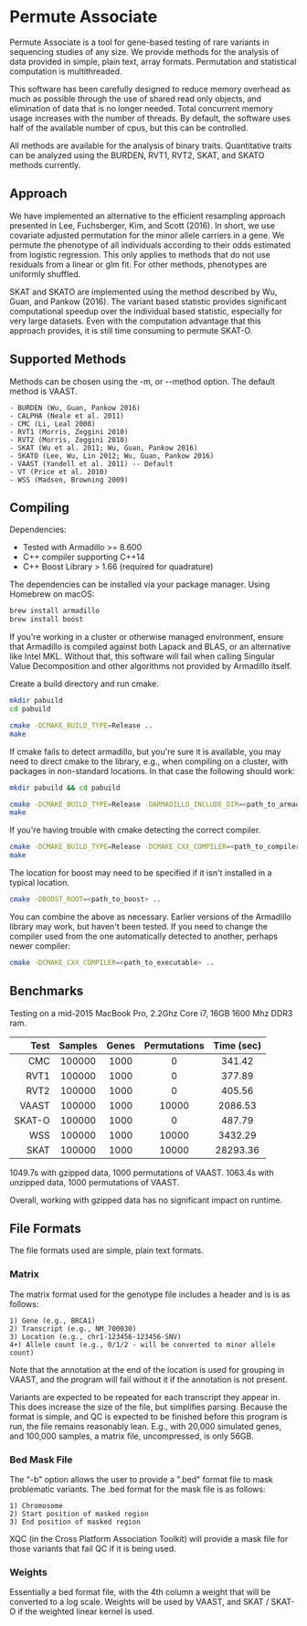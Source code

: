 # Permute Associate #

Permute Associate is a tool for gene-based testing of rare variants in
sequencing studies of any size. We provide methods for the analysis of
data provided in simple, plain text, array formats. Permutation and
statistical computation is multithreaded.

This software has been carefully designed to reduce memory overhead as
much as possible through the use of shared read only objects, and
elimination of data that is no longer needed. Total concurrent memory
usage increases with the number of threads. By default, the software
uses half of the available number of cpus, but this can be controlled.

All methods are available for the analysis of binary
traits. Quantitative traits can be analyzed using the BURDEN, RVT1,
RVT2, SKAT, and SKATO methods currently.

## Approach ##

We have implemented an alternative to the efficient resampling
approach presented in Lee, Fuchsberger, Kim, and Scott (2016). In
short, we use covariate adjusted permutation for the minor allele
carriers in a gene.  We permute the phenotype of all individuals
according to their odds estimated from logistic regression. This only
applies to methods that do not use residuals from a linear or glm
fit. For other methods, phenotypes are uniformly shuffled.

SKAT and SKATO are implemented using the method described by Wu, Guan,
and Pankow (2016).  The variant based statistic provides significant
computational speedup over the individual based statistic, especially
for very large datasets. Even with the computation advantage that this
approach provides, it is still time consuming to permute SKAT-O.

## Supported Methods ##

Methods can be chosen using the -m, or --method option. The default method is 
VAAST.

	- BURDEN (Wu, Guan, Pankow 2016)
	- CALPHA (Neale et al. 2011)
	- CMC (Li, Leal 2008)
	- RVT1 (Morris, Zeggini 2010)
	- RVT2 (Morris, Zeggini 2010)
	- SKAT (Wu et al. 2011; Wu, Guan, Pankow 2016)
	- SKATO (Lee, Wu, Lin 2012; Wu, Guan, Pankow 2016)
	- VAAST (Yandell et al. 2011) -- Default
	- VT (Price et al. 2010)
	- WSS (Madsen, Browning 2009)

## Compiling ##

Dependencies: 
- Tested with Armadillo >= 8.600
- C++ compiler supporting C++14
- C++ Boost Library > 1.66 (required for quadrature)

The dependencies can be installed via your package manager. Using Homebrew on macOS:

```bash
brew install armadillo
brew install boost

```

If you're working in a cluster or otherwise managed environment, ensure that Armadillo is compiled
against both Lapack and BLAS, or an alternative like Intel MKL. Without that, this software will fail
when calling Singular Value Decomposition and other algorithms not provided by Armadillo itself.

Create a build directory and run cmake.

```bash
mkdir pabuild
cd pabuild

cmake -DCMAKE_BUILD_TYPE=Release ..
make
```

If cmake fails to detect armadillo, but you're sure it is available, you may 
need to direct cmake to the library, e.g., when compiling on a cluster, with 
packages in non-standard locations. In that case the following should work:

```bash
mkdir pabuild && cd pabuild

cmake -DCMAKE_BUILD_TYPE=Release -DARMADILLO_INCLUDE_DIR=<path_to_armadillo>/include/ -DARMADILLO_LIBRARY=<path_to_armadillo>/lib64/libarmadillo.so
make

```

If you're having trouble with cmake detecting the correct compiler.

```bash
cmake -DCMAKE_BUILD_TYPE=Release -DCMAKE_CXX_COMPILER=<path_to_compiler> ..
make

```

The location for boost may need to be specified if it isn't installed in a typical location.

```bash
cmake -DBOOST_ROOT=<path_to_boost> ..
```

You can combine the above as necessary. Earlier versions of the Armadillo
library may work, but haven't been tested. If you need to change the compiler used
from the one automatically detected to another, perhaps newer compiler:

```bash
cmake -DCMAKE_CXX_COMPILER=<path_to_executable> ..
```

## Benchmarks ##

Testing on a mid-2015 MacBook Pro, 2.2Ghz Core i7, 16GB 1600 Mhz DDR3 ram.

| Test  | Samples | Genes | Permutations |  Time (sec) |
| -----:|:-------:|:-----:|:------------:|:-----------:|
| CMC   | 100000  | 1000  | 0            |  341.42     |
| RVT1  | 100000  | 1000  | 0            |  377.89     |
| RVT2  | 100000  | 1000  | 0            |  405.56     |
| VAAST | 100000  | 1000  | 10000        |  2086.53    |
| SKAT-O| 100000  | 1000  | 0            |  487.79     |
| WSS   | 100000  | 1000  | 10000        |  3432.29    |
| SKAT  | 100000  | 1000  | 10000        |  28293.36   |

1049.7s with gzipped data, 1000 permutations of VAAST.
1063.4s with unzipped data, 1000 permutations of VAAST.

Overall, working with gzipped data has no significant impact on runtime.

## File Formats ##

The file formats used are simple, plain text formats.

### Matrix ###

The matrix format used for the genotype file includes a header and is is as follows:

	1) Gene (e.g., BRCA1)
	2) Transcript (e.g., NM_700030) 
	3) Location (e.g., chr1-123456-123456-SNV)
	4+) Allele count (e.g., 0/1/2 - will be converted to minor allele count)

Note that the annotation at the end of the location is used for
grouping in VAAST, and the program will fail without it if the
annotation is not present.

Variants are expected to be repeated for each transcript they appear
in. This does increase the size of the file, but simplifies
parsing. Because the format is simple, and QC is expected to be
finished before this program is run, the file remains reasonably
lean. E.g., with 20,000 simulated genes, and 100,000 samples, a matrix
file, uncompressed, is only 56GB.

### Bed Mask File ###

The "-b" option allows the user to provide a ".bed" format file to mask
problematic variants. The .bed format for the mask file is as follows:

	1) Chromosome
	2) Start position of masked region
	3) End position of masked region
	
XQC (in the Cross Platform Association Toolkit) will provide a mask
file for those variants that fail QC if it is being used.

### Weights ###

Essentially a bed format file, with the 4th column a weight that will
be converted to a log scale. Weights will be used by VAAST, and SKAT /
SKAT-O if the weighted linear kernel is used.
